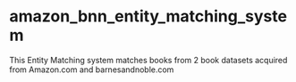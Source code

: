 # amazon_bnn_entity_matching_system
This Entity Matching system matches books from 2 book datasets
acquired from Amazon.com and barnesandnoble.com
